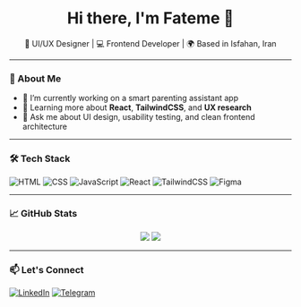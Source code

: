 <h1 align="center">Hi there, I'm Fateme 👋</h1>
<p align="center">
  🎨 UI/UX Designer | 💻 Frontend Developer | 🌍 Based in Isfahan, Iran
</p>

---

### 🌱 About Me
- 🔭 I’m currently working on a smart parenting assistant app
- 🌱 Learning more about **React**, **TailwindCSS**, and **UX research**
- 💬 Ask me about UI design, usability testing, and clean frontend architecture

---

### 🛠️ Tech Stack
![HTML](https://img.shields.io/badge/-HTML5-E34F26?style=flat&logo=html5&logoColor=white)
![CSS](https://img.shields.io/badge/-CSS3-1572B6?style=flat&logo=css3)
![JavaScript](https://img.shields.io/badge/-JavaScript-F7DF1E?style=flat&logo=javascript&logoColor=black)
![React](https://img.shields.io/badge/-React-61DAFB?style=flat&logo=react)
![TailwindCSS](https://img.shields.io/badge/-Tailwind-38B2AC?style=flat&logo=tailwind-css)
![Figma](https://img.shields.io/badge/-Figma-F24E1E?style=flat&logo=figma)

---

### 📈 GitHub Stats
<p align="center">
  <img src="https://github-readme-stats.vercel.app/api?username=fatemeaghababaei&show_icons=true&theme=radical" />
  <img src="https://github-readme-streak-stats.herokuapp.com/?user=fatemeaghababaei&theme=radical" />
</p>

---

### 📫 Let's Connect
[![LinkedIn](https://img.shields.io/badge/-LinkedIn-blue?style=flat&logo=linkedin)](https://www.linkedin.com/in/fateme-aghababaei2002/)
[![Telegram](https://img.shields.io/badge/-Instagram-E4405F?style=flat&logo=instagram&logoColor=white)](https://t.me/ftm_a_q)
<!--[![Personal Website](https://img.shields.io/badge/-Website-000?style=flat&logo=dev.to)](https://yourwebsite.com)-->

<!--
**Fateme-Aghababaei/Fateme-Aghababaei** is a ✨ _special_ ✨ repository because its `README.md` (this file) appears on your GitHub profile.

Here are some ideas to get you started:

- 🔭 I’m currently working on ...
- 🌱 I’m currently learning ...
- 👯 I’m looking to collaborate on ...
- 🤔 I’m looking for help with ...
- 💬 Ask me about ...
- 📫 How to reach me: ...
- 😄 Pronouns: ...
- ⚡ Fun fact: ...
-->
